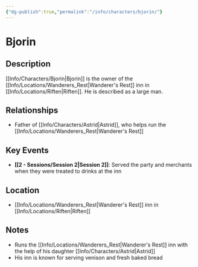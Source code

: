 ```yaml
---
{"dg-publish":true,"permalink":"/info/characters/bjorin/"}
---
```


# Bjorin

## Description
[[Info/Characters/Bjorin\|Bjorin]] is the owner of the [[Info/Locations/Wanderers_Rest\|Wanderer's Rest]] inn in [[Info/Locations/Riften\|Riften]]. He is described as a large man.

## Relationships
- Father of [[Info/Characters/Astrid\|Astrid]], who helps run the [[Info/Locations/Wanderers_Rest\|Wanderer's Rest]]

## Key Events
- **[[2 -  Sessions/Session 2\|Session 2]]**: Served the party and merchants when they were treated to drinks at the inn

## Location
- [[Info/Locations/Wanderers_Rest\|Wanderer's Rest]] inn in [[Info/Locations/Riften\|Riften]]

## Notes
- Runs the [[Info/Locations/Wanderers_Rest\|Wanderer's Rest]] inn with the help of his daughter [[Info/Characters/Astrid\|Astrid]]
- His inn is known for serving venison and fresh baked bread